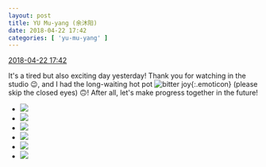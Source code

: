 ```yaml
---
layout: post
title: YU Mu-yang (余沐阳)
date: 2018-04-22 17:42
categories: [ 'yu-mu-yang' ]
---
```


<div class="weibo-info">
  <a href="https://weibo.com/6505651747/GdhEGaGfk">2018-04-22 17:42</a>
</div>

It's a tired but also exciting day yesterday! Thank you for watching in the studio :wink:, and I had the long-waiting hot pot ![bitter joy](https://img.t.sinajs.cn/t4/appstyle/expression/ext/normal/83/2018new_kuxiao_org.png){:.emoticon} (please skip the closed eyes) 🙃! After all, let's make progress together in the future!

<!-- more -->

<ul class="weibo-pic-list-2">
  <li class="weibo-pic">
    <a href="//wx1.sinaimg.cn/mw690/0076h3cTgy1fqlkhf1he1j311k1b1qv5.jpg"><img src="//wx1.sinaimg.cn/thumb150/0076h3cTgy1fqlkhf1he1j311k1b1qv5.jpg"/></a>
  </li>
  <li class="weibo-pic">
    <a href="//wx2.sinaimg.cn/mw690/0076h3cTgy1fqlkhhi9xcj30u01clb2a.jpg"><img src="//wx2.sinaimg.cn/thumb150/0076h3cTgy1fqlkhhi9xcj30u01clb2a.jpg"/></a>
  </li>
  <li class="weibo-pic">
    <a href="//wx3.sinaimg.cn/mw690/0076h3cTgy1fqlkhlqb78j31o02yoqvd.jpg"><img src="//wx3.sinaimg.cn/thumb150/0076h3cTgy1fqlkhlqb78j31o02yoqvd.jpg"/></a>
  </li>
  <li class="weibo-pic">
    <a href="//wx3.sinaimg.cn/mw690/0076h3cTgy1fqlkhcqyc6j33402c01kz.jpg"><img src="//wx3.sinaimg.cn/thumb150/0076h3cTgy1fqlkhcqyc6j33402c01kz.jpg"/></a>
  </li>
  <li class="weibo-pic">
    <a href="//wx1.sinaimg.cn/mw690/0076h3cTgy1fqlkhnxsztj30qo1bfnad.jpg"><img src="//wx1.sinaimg.cn/thumb150/0076h3cTgy1fqlkhnxsztj30qo1bfnad.jpg"/></a>
  </li>
  <li class="weibo-pic">
    <a href="//wx4.sinaimg.cn/mw690/0076h3cTgy1fqlkhqqj0sj33402c0npf.jpg"><img src="//wx4.sinaimg.cn/thumb150/0076h3cTgy1fqlkhqqj0sj33402c0npf.jpg"/></a>
  </li>
</ul>
